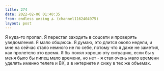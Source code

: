 ```yaml
---
title: 274
date: 2022-02-06 01:40:35
from: endless шизing ⍼ (channel1162404975)
layout: post
---
```


Я куда-то пропал. Я перестал заходить в соцсети и проверять уведомления. Я мало общаюсь. 
Я думаю, это длится около недели, и мне на сейчас стало немного не по себе, потому что я даже не заметил, как пролетело это время. 
Я бы понял хорошо эту ситуацию, если бы у меня было бы пипец мало времени, но нет - я стал очень мало времени уделять именно телеге и ВК, а в интернете я сижу в тех же объемах.
